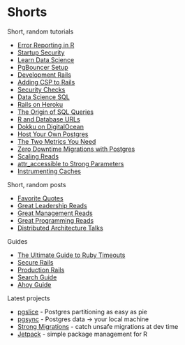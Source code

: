 # Shorts

Short, random tutorials

- [Error Reporting in R](Error-Reporting-R.md)
- [Startup Security](Startup-Security.md)
- [Learn Data Science](Learn-Data-Science.md)
- [PgBouncer Setup](PgBouncer-Setup.md)
- [Development Rails](Development-Rails.md)
- [Adding CSP to Rails](CSP-Rails.md)
- [Security Checks](Security-Checks.md)
- [Data Science SQL](Data-Science-SQL.md)
- [Rails on Heroku](Rails-on-Heroku.md)
- [The Origin of SQL Queries](The-Origin-of-SQL-Queries.md)
- [R and Database URLs](R-Postgres-and-Database-URLs.md)
- [Dokku on DigitalOcean](Dokku-Digital-Ocean.md)
- [Host Your Own Postgres](Host-Your-Own-Postgres.md)
- [The Two Metrics You Need](Two-Metrics.md)
- [Zero Downtime Migrations with Postgres](Zero-Downtime-Migrations.md)
- [Scaling Reads](Scaling-Reads.md)
- [attr_accessible to Strong Parameters](Strong-Parameters.md)
- [Instrumenting Caches](Instrumenting-Caches.md)

Short, random posts

- [Favorite Quotes](Favorite-Quotes.md)
- [Great Leadership Reads](Leadership-Reads.md)
- [Great Management Reads](Management-Reads.md)
- [Great Programming Reads](Programming-Reads.md)
- [Distributed Architecture Talks](Distributed-Architecture-Talks.md)

Guides

- [The Ultimate Guide to Ruby Timeouts](https://github.com/ankane/the-ultimate-guide-to-ruby-timeouts)
- [Secure Rails](https://github.com/ankane/secure_rails)
- [Production Rails](https://github.com/ankane/production_rails)
- [Search Guide](https://github.com/ankane/search_guide)
- [Ahoy Guide](https://github.com/ankane/ahoy_guide)

Latest projects

- [pgslice](https://github.com/ankane/pgslice) - Postgres partitioning as easy as pie
- [pgsync](https://github.com/ankane/pgsync) - Postgres data -> your local machine
- [Strong Migrations](https://github.com/ankane/strong_migrations) - catch unsafe migrations at dev time
- [Jetpack](https://github.com/ankane/jetpack) - simple package management for R
